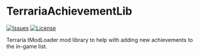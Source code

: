 # TerrariaAchievementLib

[![Issues](https://img.shields.io/github/issues/timenoe/TerrariaAchievementLib?style=flat-square)](https://github.com/timenoe/TerrariaAchievementLib/issues)
[![License](https://img.shields.io/github/license/timenoe/TerrariaAchievementLib?style=flat-square)](https://github.com/timenoe/TerrariaAchievementLib/blob/master/LICENSE.md)

Terraria tModLoader mod library to help with adding new achievements to the in-game list.

